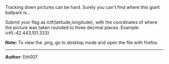 Tracking down pictures can be hard. Surely you can't find where this giant ballpark is...

Submit your flag as ictf{latitude,longitude}, with the coordinates of where the picture was taken rounded to three decimal places. Example: ictf{-42.443,101.333}

**Note:** To view the .png, go to desktop mode and open the file with firefox

---
**Author:** Eth007